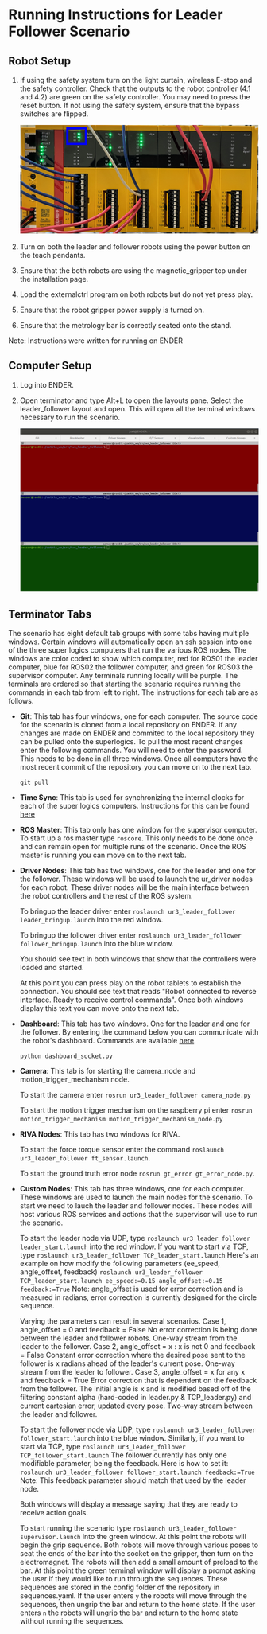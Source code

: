 # Running Instructions for Leader Follower Scenario

## Robot Setup

1. If using the safety system turn on the light curtain, wireless E-stop and the safety controller. Check that the outputs to the robot controller (4.1 and 4.2) are green on the safety controller. You may need to press the reset button. If not using the safety system, ensure that the bypass switches are flipped. 

	![Safety Controller](./pictures/safety_controller.png)

2. Turn on both the leader and follower robots using the power button on the teach pendants.
3. Ensure that the both robots are using the magnetic_gripper tcp under the installation page.
4. Load the externalctrl program on both robots but do not yet press play.
5. Ensure that the robot gripper power supply is turned on.
5. Ensure that the metrology bar is correctly seated onto the stand. 

Note: Instructions were written for running on ENDER

## Computer Setup

1. Log into ENDER.
2. Open terminator and type Alt+L to open the layouts pane. Select the leader_follower layout and open. This will open all the terminal windows necessary to run the scenario. 

	![Terminator Setup](./pictures/terminator_setup.png)

## Terminator Tabs

The scenario has eight default tab groups with some tabs having multiple windows. Certain windows will automatically open an ssh session into one of the three super logics computers that run the various ROS nodes. The windows are color coded to show which computer, red for ROS01 the leader computer, blue for ROS02 the follower computer, and green for ROS03 the supervisor computer. Any terminals running locally will be purple. The terminals are ordered so that starting the scenario requires running the commands in each tab from left to right. The instructions for each tab are as follows.

- **Git**: This tab has four windows, one for each computer. The source code for the scenario is cloned from a local repository on ENDER. If any changes are made on ENDER and commited to the local repository they can be pulled onto the superlogics. To pull the most recent changes enter the following commands. You will need to enter the password. This needs to be done in all three windows. Once all computers have the most recent commit of the repository you can move on to the next tab.

	```
	git pull
	```

- **Time Sync**: This tab is used for synchronizing the internal clocks for each of the super logics computers. Instructions for this can be found [here](wireless_timesync.md)

- **ROS Master**: This tab only has one window for the supervisor computer. To start up a ros master type `roscore`. This only needs to be done once and can remain open for multiple runs of the scenario. Once the ROS master is running you can move on to the next tab.

- **Driver Nodes**: This tab has two windows, one for the leader and one for the follower. These windows will be used to launch the ur_driver nodes for each robot. These driver nodes will be the main interface between the robot controllers and the rest of the ROS system. 

	To bringup the leader driver enter `roslaunch ur3_leader_follower leader_bringup.launch` into the red window.

	To bringup the follower driver enter `roslaunch ur3_leader_follower follower_bringup.launch` into the blue window.

	You should see text in both windows that show that the controllers were loaded and started. 

	At this point you can press play on the robot tablets to establish the connection. You should see text that reads "Robot connected to reverse interface. Ready to receive control commands". Once both windows display this text you can move onto the next tab.

- **Dashboard**: This tab has two windows. One for the leader and one for the follower. By entering the command below you can communicate with the robot's dashboard. Commands are available [here](https://www.universal-robots.com/articles/ur/dashboard-server-e-series-port-29999/).

	```
	python dashboard_socket.py
	```

- **Camera**: This tab is for starting the camera_node and motion_trigger_mechanism node.

	To start the camera enter `rosrun ur3_leader_follower camera_node.py`

	To start the motion trigger mechanism on the raspberry pi enter `rosrun motion_trigger_mechanism motion_trigger_mechanism_node.py`

- **RIVA Nodes**: This tab has two windows for RIVA.
	
	To start the force torque sensor enter the command `roslaunch ur3_leader_follower ft_sensor.launch`. 

	To start the ground truth error node `rosrun gt_error gt_error_node.py`.

- **Custom Nodes**: This tab has three windows, one for each computer. These windows are used to launch the main nodes for the scenario. To start we need to lauch the leader and follower nodes. These nodes will host various ROS services and actions that the supervisor will use to run the scenario. 

	To start the leader node via UDP, type `roslaunch ur3_leader_follower leader_start.launch` into the red window.
	If you want to start via TCP, type `roslaunch ur3_leader_follower TCP_leader_start.launch`
	Here's an example on how modify the following parameters (ee_speed, angle_offset, feedback) 
	`roslaunch ur3_leader_follower TCP_leader_start.launch ee_speed:=0.15 angle_offset:=0.15 feedback:=True`
	Note: angle_offset is used for error correction and is measured in radians, error correction is currently designed for the circle sequence. 

	Varying the parameters can result in several scenarios.
	Case 1, angle_offset = 0 and feedback = False
		No error correction is being done between the leader and follower robots. One-way stream from the leader to the follower.
	Case 2, angle_offset = x : x is not 0 and feedback = False
		Constant error correction where the desired pose sent to the follower is x radians ahead of the leader's current pose. One-way stream from the leader to follower.
	Case 3, angle_offset = x for any x and feedback = True
		Error correction that is dependent on the feedback from the follower. The initial angle is x and is modified based off of the filtering constant alpha (hard-coded in leader.py & TCP_leader.py) and current cartesian error, updated every pose. Two-way stream between the leader and follower.


	To start the follower node via UDP, type `roslaunch ur3_leader_follower follower_start.launch` into the blue window.
	Similarly, if you want to start via TCP, type `roslaunch ur3_leader_follower TCP_follower_start.launch`
	The follower currently has only one modifiable parameter, being the feedback. Here is how to set it:
	`roslaunch ur3_leader_follower follower_start.launch feedback:=True`
	Note: This feedback parameter should match that used by the leader node.

	Both windows will display a message saying that they are ready to receive action goals.

	To start running the scenario type `roslaunch ur3_leader_follower supervisor.launch` into the green window. At this point the robots will begin the grip sequence. Both robots will move through various poses to seat the ends of the bar into the socket on the gripper, then turn on the electromagnet. The robots will then add a small amount of preload to the bar. At this point the green terminal window will display a prompt asking the user if they would like to run through the sequences. These sequences are stored in the config folder of the repository in sequences.yaml. If the user enters `y` the robots will move through the sequences, then ungrip the bar and return to the home state. If the user enters `n` the robots will ungrip the bar and return to the home state without running the sequences. 